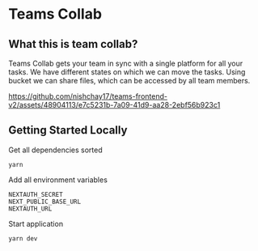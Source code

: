 
#  Teams Collab
## What this is team collab?
Teams Collab gets your team in sync with a single platform for all your tasks. We have different states on which we can move the tasks. Using bucket we can share files, which can be accessed by all team members.


https://github.com/nishchay17/teams-frontend-v2/assets/48904113/e7c5231b-7a09-41d9-aa28-2ebf56b923c1


## Getting Started Locally

Get all dependencies sorted

    yarn

Add all environment variables

    NEXTAUTH_SECRET
    NEXT_PUBLIC_BASE_URL
    NEXTAUTH_URL
 Start application
 
    yarn dev
